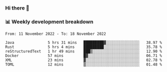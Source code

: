 ### Hi there 👋

### 📊 Weekly development breakdown
<!--START_SECTION:waka-->

```text
From: 11 November 2022 - To: 18 November 2022

Java               5 hrs 31 mins   █████████▓░░░░░░░░░░░░░░░   38.97 %
Rust               5 hrs 4 mins    █████████░░░░░░░░░░░░░░░░   35.78 %
reStructuredText   1 hr 49 mins    ███▒░░░░░░░░░░░░░░░░░░░░░   12.90 %
Docker             57 mins         █▓░░░░░░░░░░░░░░░░░░░░░░░   06.71 %
XML                23 mins         ▓░░░░░░░░░░░░░░░░░░░░░░░░   02.78 %
TOML               12 mins         ▒░░░░░░░░░░░░░░░░░░░░░░░░   01.48 %
```

<!--END_SECTION:waka-->
